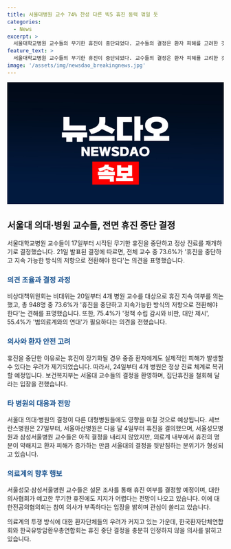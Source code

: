 ```yaml
---
title: 서울대병원 교수 74% 찬성 다른 빅5 휴진 동력 꺾일 듯
categories:
  - News
excerpt: >
  서울대학교병원 교수들의 무기한 휴진이 중단되었다. 교수들의 결정은 환자 피해를 고려한 것으로 전체 응답자의 73.6%가 휴진 중단을 지지했다. 이제 4개 병원은 정상 진료 체계로 돌아갈 예정이며, 교수들은 정부의 정책 문제에 대한 비판과 대안 제시를 모색할 계획이다. 다른 대형병원들의 휴진 결정도 영향을 받을 것으로 보이며, 의료계 내부에서는 휴진의 효과적인 투쟁 방식에 대한 논의가 이뤄지고 있다. 의협 산하의 올특위에서의 토론과 의료계의 움직임이 계속되고 있으며, 환자단체들은 정부의 압박에 반발하며 의사 집단휴진을 촉구하고 있다.
feature_text: >
  서울대학교병원 교수들의 무기한 휴진이 중단되었다. 교수들의 결정은 환자 피해를 고려한 것으로 전체 응답자의 73.6%가 휴진 중단을 지지했다. 이제 4개 병원은 정상 진료 체계로 돌아갈 예정이며, 교수들은 정부의 정책 문제에 대한 비판과 대안 제시를 모색할 계획이다. 다른 대형병원들의 휴진 결정도 영향을 받을 것으로 보이며, 의료계 내부에서는 휴진의 효과적인 투쟁 방식에 대한 논의가 이뤄지고 있다. 의협 산하의 올특위에서의 토론과 의료계의 움직임이 계속되고 있으며, 환자단체들은 정부의 압박에 반발하며 의사 집단휴진을 촉구하고 있다.
image: '/assets/img/newsdao_breakingnews.jpg'
---
```


<p><img src="/assets/img/newsdao_breakingnews.jpg" alt="implanttips 속보" /></p>

<h2 data-ke-size="size26">서울대 의대·병원 교수들, 전면 휴진 중단 결정</h2>

<p data-ke-size="size16">서울대학교병원 교수들이 17일부터 시작된 무기한 휴진을 중단하고 정상 진료를 재개하기로 결정했습니다. 21일 발표된 결정에 따르면, 전체 교수 중 73.6%가 '휴진을 중단하고 지속 가능한 방식의 저항으로 전환해야 한다'는 의견을 표명했습니다.</p>

<h3><b><span style="color: #1a5490;">의견 조율과 결정 과정</span></b></h3>

<p data-ke-size="size16">비상대책위원회는 비대위는 20일부터 4개 병원 교수를 대상으로 휴진 지속 여부를 의논했고, 총 948명 중 73.6%가 '휴진을 중단하고 지속가능한 방식의 저항으로 전환해야 한다'는 견해를 표명했습니다. 또한, 75.4%가 '정책 수립 감시와 비판, 대안 제시', 55.4%가 '범의료계와의 연대'가 필요하다는 의견을 전했습니다.</p>

<h3><b><span style="color: #1a5490;">의사와 환자 안전 고려</span></b></h3>

<p data-ke-size="size16">휴진을 중단한 이유로는 휴진이 장기화될 경우 중증 환자에게도 실제적인 피해가 발생할 수 있다는 우려가 제기되었습니다. 따라서, 24일부터 4개 병원은 정상 진료 체계로 복귀할 예정입니다. 보건복지부는 서울대 교수들의 결정을 환영하며, 집단휴진을 철회해 달라는 입장을 전했습니다.</p>

<h3><b><span style="color: #1a5490;">타 병원의 대응과 전망</span></b></h3>

<p data-ke-size="size16">서울대 의대·병원의 결정이 다른 대형병원들에도 영향을 미칠 것으로 예상됩니다. 세브란스병원은 27일부터, 서울아산병원은 다음 달 4일부터 휴진을 결의했으며, 서울성모병원과 삼성서울병원 교수들은 아직 결정을 내리지 않았지만, 의료계 내부에서 휴진의 명분이 약해지고 환자 피해가 증가하는 만큼 서울대의 결정을 뒷받침하는 분위기가 형성되고 있습니다.</p>

<h3><b><span style="color: #1a5490;">의료계의 향후 행보</span></b></h3>

<p data-ke-size="size16">서울성모·삼성서울병원 교수들은 설문 조사를 통해 휴진 여부를 결정할 예정이며, 대한의사협회가 예고한 무기한 휴진에도 지지가 어렵다는 전망이 나오고 있습니다. 이에 대한전공의협의회는 참여 의사가 부족하다는 입장을 밝히며 관심이 쏠리고 있습니다.</p>

<p data-ke-size="size16">의료계의 투쟁 방식에 대한 환자단체들의 우려가 커지고 있는 가운데, 한국환자단체연합회와 한국유방암환우총연합회는 휴진 중단 결정을 충분히 인정하지 않을 의사를 밝히고 있습니다.</p>

